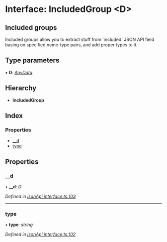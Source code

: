 # Interface: IncludedGroup <**D**>

Included groups
---------------
Included groups allow you to extract stuff from 'included' JSON API field
basing on specified name-type pairs, and add proper types to it.

## Type parameters

▪ **D**: *[AnyData](../README.md#anydata)*

## Hierarchy

* **IncludedGroup**

## Index

### Properties

* [__d](includedgroup.md#__d)
* [type](includedgroup.md#type)

## Properties

###  __d

• **__d**: *D*

*Defined in [jsonApi.interface.ts:103](https://github.com/headline-1/coolio/blob/420fd1d/packages/json-api/src/jsonApi.interface.ts#L103)*

___

###  type

• **type**: *string*

*Defined in [jsonApi.interface.ts:102](https://github.com/headline-1/coolio/blob/420fd1d/packages/json-api/src/jsonApi.interface.ts#L102)*
